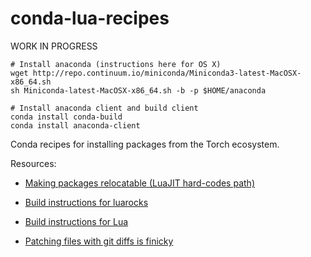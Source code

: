 # conda-lua-recipes

WORK IN PROGRESS

```
# Install anaconda (instructions here for OS X)
wget http://repo.continuum.io/miniconda/Miniconda3-latest-MacOSX-x86_64.sh
sh Miniconda-latest-MacOSX-x86_64.sh -b -p $HOME/anaconda

# Install anaconda client and build client
conda install conda-build
conda install anaconda-client

```

Conda recipes for installing packages from the Torch ecosystem.

Resources:

* [Making packages relocatable (LuaJIT hard-codes path)](http://conda.pydata.org/docs/building/meta-yaml.html?highlight=prefix#making-packages-relocatable)

* [Build instructions for luarocks](https://github.com/keplerproject/luarocks/wiki/Installation-instructions-for-Unix)

* [Build instructions for Lua](http://ftp.tku.edu.tw/NetBSD/NetBSD-current/src/external/mit/lua/dist/doc/readme.html)

* [Patching files with git diffs is finicky](http://unix.stackexchange.com/questions/1395/what-does-patch-unexpectedly-ends-in-middle-of-line-mean)
